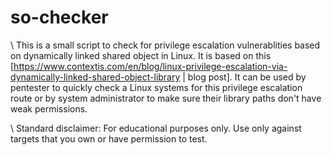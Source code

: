 # so-checker
\\
This is a small script to check for privilege escalation vulnerablities based on dynamically linked shared object in Linux. It is based on this [https://www.contextis.com/en/blog/linux-privilege-escalation-via-dynamically-linked-shared-object-library | blog post]. It can be used by pentester to quickly check a Linux systems for this privilege escalation route or by system administrator to make sure their library paths don't have weak permissions.

\\
Standard disclaimer:
For educational purposes only. Use only against targets that you own or have permission to test.